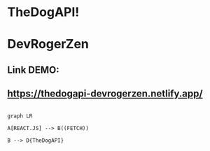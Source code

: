 # TheDogAPI!

# DevRogerZen

## Link DEMO:

## https://thedogapi-devrogerzen.netlify.app/

```mermaid

graph LR

A[REACT.JS] --> B((FETCH))

B --> D{TheDogAPI}




```
